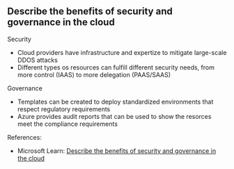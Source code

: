 ## Describe the benefits of security and governance in the cloud

Security
* Cloud providers have infrastructure and expertize to mitigate large-scale DDOS attacks
* Different types os resources can fulfill different security needs, from more control (IAAS) to more delegation (PAAS/SAAS)

Governance
* Templates can be created to deploy standardized environments that respect regulatory requirements
* Azure provides audit reports that can be used to show the resorces meet the compliance requirements

References:

* Microsoft Learn: [Describe the benefits of security and governance in the cloud](https://learn.microsoft.com/en-us/training/modules/describe-benefits-use-cloud-services/4-security-governance-cloud)
